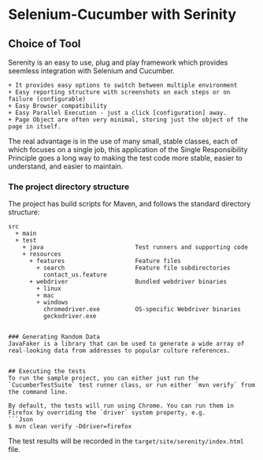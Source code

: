 # Selenium-Cucumber with Serinity 


## Choice of Tool
Serenity is an easy to use, plug and play framework which provides seemless integration with Selenium and Cucumber.

	+ It provides easy options to switch between multiple environment
	+ Easy reporting structure with screenshots on each steps or on failure (configurable)
	+ Easy Browser compatibility
	+ Easy Parallel Execution - just a click [configuration] away.
	+ Page Object are often very minimal, storing just the object of the page in itself.
	
The real advantage is in the use of many small, stable classes, each of which focuses on a single job, this application of the Single Responsibility Principle goes a long way to making the test code more stable, easier to understand, and easier to maintain.

### The project directory structure
The project has build scripts for Maven, and follows the standard directory structure:
```Gherkin
src
  + main
  + test
    + java                          Test runners and supporting code
    + resources
      + features                    Feature files
        + search                    Feature file subdirectories 
          contact_us.feature  
      + webdriver                   Bundled webdriver binaries
        + linux
        + mac
        + windows
          chromedriver.exe          OS-specific Webdriver binaries
          geckodriver.exe


### Generating Random Data
JavaFaker is a library that can be used to generate a wide array of real-looking data from addresses to popular culture references.


## Executing the tests
To run the sample project, you can either just run the `CucumberTestSuite` test runner class, or run either `mvn verify` from the command line.

By default, the tests will run using Chrome. You can run them in Firefox by overriding the `driver` system property, e.g.
```Json
$ mvn clean verify -Ddriver=firefox
```

The test results will be recorded in the `target/site/serenity/index.html` file.

